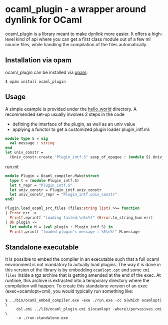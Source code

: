 ocaml_plugin - a wrapper around dynlink for OCaml
=================================================

ocaml_plugin is a library meant to make dynlink more easier. It offers
a high-level kind of api where you can get a first class module out of
a few ml source files, while handling the compilation of the files
automatically.

Installation via opam
---------------------

ocaml_plugin can be installed via [opam](http://opam.ocamlpro.com/):

    $ opam install ocaml_plugin

Usage
-----

A simple example is provided under the [hello_world]() directory. A
recommended set-up usually involves 2 steps in the code
- defining the interface of the plugin, as well as an univ value
- applying a functor to get a customized plugin loader plugin_intf.ml:

```ocaml
module type S = sig
  val message : string
end
let univ_constr =
  (Univ_constr.create "Plugin_intf.S" sexp_of_opaque : (module S) Univ_constr.t)
```

run.ml:

```ocaml
module Plugin = Ocaml_compiler.Make(struct
  type t = (module Plugin_intf.S)
  let t_repr = "Plugin_intf.S"
  let univ_constr = Plugin_intf.univ_constr
  let univ_constr_repr = "Plugin_intf.univ_constr"
end)
```

```ocaml
Plugin.load_ocaml_src_files (files:string list) >>= function
| Error err ->
  Printf.eprintf "loading failed:\n%s%!" (Error.to_string_hum err)
| Ok plugin ->
  let module M = (val plugin : Plugin_intf.S) in
  Printf.printf "loaded plugin's message : %S\n%!" M.message
```

Standalone executable
---------------------

It is possible to embed the compiler in an executable such that a full
ocaml environment is not mandatory to actually load plugins. The way
it is done in this version of the library is by embedding
`ocamlopt.opt` and some `cmi files` inside a tgz archive that is
getting amended at the end of the exec. At runtime, this archive is
extracted into a temporary directory where the compilation will
happen. To create this standalone version of an exec
(exec+ocamlopt+cmi), you would typically run something like:

    $ ../bin/ocaml_embed_compiler.exe -exe ./run.exe -cc $(which ocamlopt) \
         dsl.cmi ../lib/ocaml_plugin.cmi $(ocamlopt -where)/pervasives.cmi \
         -o ./run-standalone.exe
